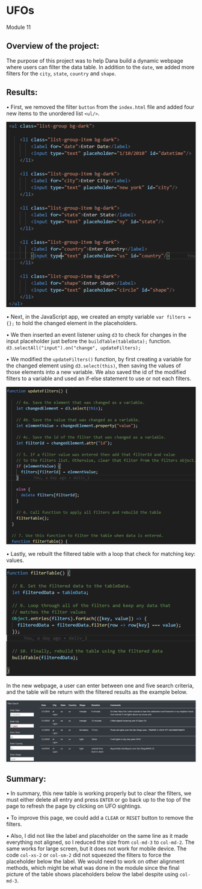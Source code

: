 # UFOs
Module 11

## Overview of the project:
The purpose of this project was to help Dana build a dynamic webpage where users can filter the data table. In addition to the `date`, we added more filters for the `city`, `state`, `country` and `shape`.

## Results:
•	First, we removed the filter `button` from the `index.html` file and added four new items to the unordered list `<ul/>`.

![unordered_list](Resources/unordered_list.png)

•	Next, in the JavaScript app, we created an empty variable `var filters = {};` to hold the changed element in the placeholders.

•	We then inserted an event listener using `d3` to check for changes in the input placeholder just before the `buildTable(tableData);` function.
    ` d3.selectAll("input").on("change", updateFilters); `

•	We modified the `updateFilters()` function, by first creating a variable for the changed element using `d3.select(this)`, then saving the values of those elements into a new variable. We also saved the id of the modified filters to a variable and used an if-else statement to use or not each filters.

![updateFilters](Resources/updateFilters.png)

•	Lastly, we rebuilt the filtered table with a loop that check for matching key: values. 

![filterTable](Resources/filterTable.png)

In the new webpage, a user can enter between one and five search criteria, and the table will be return with the filtered results as the example below.

![table_example](Resources/table_example.png)

## Summary:
•	In summary, this new table is working properly but to clear the filters, we must either delete all entry and press `ENTER` or go back up to the top of the page to refresh the page by clicking on UFO sightings. 

•	To improve this page, we could add a `CLEAR` or `RESET` button to remove the filters.

•	Also, I did not like the label and placeholder on the same line as it made everything not aligned, so I reduced the size from `col-md-3` to `col-md-2`. The same works for large screen, but it does not work for mobile device. The code `col-xs-2` or `col-sm-2` did not squeezed the filters to force the placeholder below the label. We would need to work on other alignment methods, which might be what was done in the module since the final picture of the table shows placeholders below the label despite using `col-md-3`.
